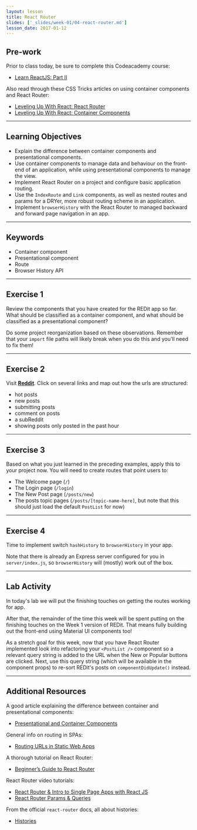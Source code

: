 ```yaml
---
layout: lesson
title: React Router
slides: ['_slides/week-01/04-react-router.md']
lesson_date: 2017-01-12
---
```


## Pre-work

Prior to class today, be sure to complete this Codeacademy course:

- [Learn ReactJS: Part II](https://www.codecademy.com/pt/learn/react-102)

Also read through these CSS Tricks articles on using container components and React Router:

- [Leveling Up With React: React Router](https://css-tricks.com/learning-react-router/)
- [Leveling Up With React: Container Components](https://css-tricks.com/learning-react-container-components/)

---

## Learning Objectives

- Explain the difference between container components and presentational components.
- Use container components to manage data and behaviour on the front-end of an application, while using presentational components to manage the view.
- Implement React Router on a project and configure basic application routing.
- Use the `IndexRoute` and `Link` components, as well as nested routes and params for a DRYer, more robust routing scheme in an application.
- Implement `browserHistory` with the React Router to managed backward and forward page navigation in an app.

---

## Keywords

- Container component
- Presentational component
- Route
- Browser History API

---

## Exercise 1

Review the components that you have created for the REDit app so far. What should be classified as a container component, and what should be classified as a presentational component?

Do some project reorganization based on these observations. Remember that your `import` file paths will likely break when you do this and you'll need to fix them!

---

## Exercise 2

Visit **[Reddit](http://reddit.com)**. Click on several links and map out how the urls are structured:

- hot posts
- new posts
- submitting posts
- comment on posts
- a subReddit
- showing posts only posted in the past hour

---

## Exercise 3

Based on what you just learned in the preceding examples, apply this to your project now. You will need to create routes that point users to:

- The Welcome page (`/`)
- The Login page (`/login`)
- The New Post page (`/posts/new`)
- The posts topic pages (`/posts/[topic-name-here]`, but note that this should just load the default `PostList` for now)

---

## Exercise 4

Time to implement switch `hashHistory` to `browserHistory` in your app.

Note that there is already an Express server configured for you in `server/index.js`, so `browserHistory` will (mostly) work out of the box.

---

## Lab Activity

In today's lab we will put the finishing touches on getting the routes working for app.

After that, the remainder of the time this week will be spent putting on the finishing touches on the Week 1 version of REDit. That means fully building out the front-end using Material UI components too!

As a stretch goal for this week, now that you have React Router implemented look into refactoring your `<PostList />` component so a relevant query string is added to the URL when the New or Popular buttons are clicked. Next, use this query string (which will be available in the component props) to re-sort REDit's posts on `componentDidUpdate()` instead.

---

## Additional Resources

A good article explaining the difference between container and presentational components:

- [Presentational and Container Components](https://medium.com/@dan_abramov/smart-and-dumb-components-7ca2f9a7c7d0#.alfgvuedk)

General info on routing in SPAs:

- [Routing URLs in Static Web Apps](https://staticapps.org/articles/routing-urls-in-static-apps/)

A thorough tutorial on React Router:

- [Beginner’s Guide to React Router](https://medium.com/@dabit3/beginner-s-guide-to-react-router-53094349669#.ldpxiu9th)

React Router video tutorials:

- [React Router & Intro to Single Page Apps with React JS](https://www.youtube.com/watch?v=1iAG6h9ff5s)
- [React Router Params & Queries](https://www.youtube.com/watch?v=ZBxMljq9GSE)

From the official `react-router` docs, all about histories:

- [Histories](https://github.com/ReactTraining/react-router/blob/master/docs/guides/Histories.md#browserhistory)
